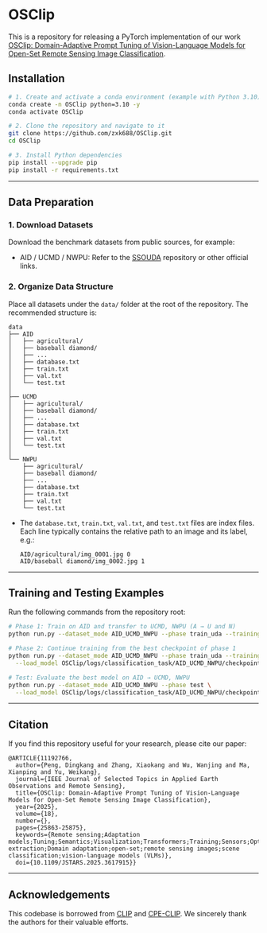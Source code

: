 # OSClip
This is a repository for releasing a PyTorch implementation of our work [OSClip: Domain-Adaptive Prompt Tuning of Vision-Language Models for Open-Set Remote Sensing Image Classification](https://ieeexplore.ieee.org/document/11192766).


## Installation


```bash
# 1. Create and activate a conda environment (example with Python 3.10)
conda create -n OSClip python=3.10 -y
conda activate OSClip

# 2. Clone the repository and navigate to it
git clone https://github.com/zxk688/OSClip.git
cd OSClip

# 3. Install Python dependencies
pip install --upgrade pip
pip install -r requirements.txt
```

---

## Data Preparation

### 1. Download Datasets
Download the benchmark datasets from public sources, for example:

- AID / UCMD / NWPU: Refer to the [SSOUDA](https://github.com/GeoRSAI/SSOUDA) repository or other official links.

### 2. Organize Data Structure
Place all datasets under the `data/` folder at the root of the repository. The recommended structure is:

```
data
├── AID
│   ├── agricultural/
│   ├── baseball diamond/
│   ├── ...
│   ├── database.txt
│   ├── train.txt
│   ├── val.txt
│   └── test.txt
│
├── UCMD
│   ├── agricultural/
│   ├── baseball diamond/
│   ├── ...
│   ├── database.txt
│   ├── train.txt
│   ├── val.txt
│   └── test.txt
│
└── NWPU
    ├── agricultural/
    ├── baseball diamond/
    ├── ...
    ├── database.txt
    ├── train.txt
    ├── val.txt
    └── test.txt
```

- The `database.txt`, `train.txt`, `val.txt`, and `test.txt` files are index files. Each line typically contains the relative path to an image and its label, e.g.:  
  ```
  AID/agricultural/img_0001.jpg 0
  AID/baseball diamond/img_0002.jpg 1
  ```

---

## Training and Testing Examples

Run the following commands from the repository root:

```bash
# Phase 1: Train on AID and transfer to UCMD, NWPU (A → U and N)
python run.py --dataset_mode AID_UCMD_NWPU --phase train_uda --training_phase phase1

# Phase 2: Continue training from the best checkpoint of phase 1
python run.py --dataset_mode AID_UCMD_NWPU --phase train_uda --training_phase phase2 \
  --load_model OSClip/logs/classification_task/AID_UCMD_NWPU/checkpoints/best_model.pth

# Test: Evaluate the best model on AID → UCMD, NWPU
python run.py --dataset_mode AID_UCMD_NWPU --phase test \
  --load_model OSClip/logs/classification_task/AID_UCMD_NWPU/checkpoints/best_model.pth
```

---

## Citation

If you find this repository useful for your research, please cite our paper:
```
@ARTICLE{11192766,
  author={Peng, Dingkang and Zhang, Xiaokang and Wu, Wanjing and Ma, Xianping and Yu, Weikang},
  journal={IEEE Journal of Selected Topics in Applied Earth Observations and Remote Sensing}, 
  title={OSClip: Domain-Adaptive Prompt Tuning of Vision-Language Models for Open-Set Remote Sensing Image Classification}, 
  year={2025},
  volume={18},
  number={},
  pages={25863-25875},
  keywords={Remote sensing;Adaptation models;Tuning;Semantics;Visualization;Transformers;Training;Sensors;Optimization;Feature extraction;Domain adaptation;open-set;remote sensing images;scene classification;vision-language models (VLMs)},
  doi={10.1109/JSTARS.2025.3617915}}
```

---

## Acknowledgements 
This codebase is borrowed from [CLIP](https://github.com/openai/CLIP) and [CPE-CLIP](https://github.com/neuraptic/cpe-clip). We sincerely thank the authors for their valuable efforts.
